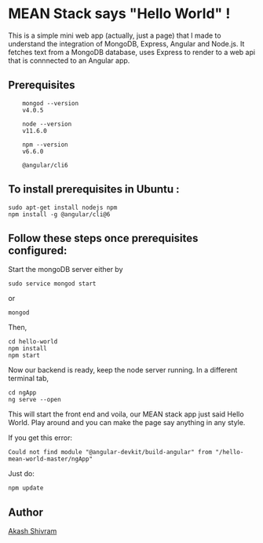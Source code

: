 # MEAN Stack says "Hello World" !

This is a simple mini web app (actually, just a page) that I made to understand the integration of MongoDB, Express, Angular and Node.js. It fetches text from a MongoDB database, uses Express to render to a web api that is connnected to an Angular app.

## Prerequisites
```
    mongod --version
    v4.0.5

    node --version
    v11.6.0

    npm --version
    v6.6.0

    @angular/cli6
```

## To install prerequisites in Ubuntu :
```
sudo apt-get install nodejs npm
npm install -g @angular/cli@6
```

## Follow these steps once prerequisites configured:
Start the mongoDB server either by 
```
sudo service mongod start
```
or
```
mongod
```
Then,
```
cd hello-world
npm install
npm start
```

Now our backend is ready, keep the node server running.
In a different terminal tab,
```
cd ngApp
ng serve --open
```
This will start the front end and voila, our MEAN stack app just said Hello World. Play around and you can make the page say anything in any style.

If you get this error:
```
Could not find module "@angular-devkit/build-angular" from "/hello-mean-world-master/ngApp"
```
Just do:
```
npm update
```
## Author
[Akash Shivram](https://github.com/syashakash)